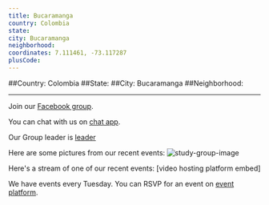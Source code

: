 ```yaml
---
title: Bucaramanga
country: Colombia
state: 
city: Bucaramanga
neighborhood: 
coordinates: 7.111461, -73.117287
plusCode:
---
```


##Country: Colombia
##State: 
##City: Bucaramanga
##Neighborhood: 
*****
Join our [Facebook group](https://www.facebook.com/groups/free.code.camp.bucaramanga).

You can chat with us on [chat app]().

Our Group leader is [leader]()

Here are some pictures from our recent events:
![study-group-image]()

Here's a stream of one of our recent events:
[video hosting platform embed]

We have events every Tuesday. You can RSVP for an event on [event platform]().
